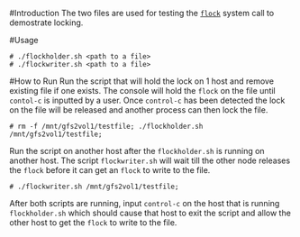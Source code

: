 #Introduction
The two files are used for testing the [`flock`](http://linux.die.net/man/2/flock) system call to demostrate locking.

#Usage
~~~
# ./flockholder.sh <path to a file>
# ./flockwriter.sh <path to a file>
~~~

#How to Run
Run the script that will hold the lock on 1 host and remove existing file if one
exists. The console will hold the `flock` on the file until `contol-c` is
inputted by a user. Once `control-c` has been detected the lock on the file will be
released and another process can then lock the file.
~~~
# rm -f /mnt/gfs2vol1/testfile; ./flockholder.sh /mnt/gfs2vol1/testfile;
~~~

Run the script on another host after the `flockholder.sh` is running on another
host. The script `flockwriter.sh` will wait till the other node releases the
`flock` before it can get an `flock` to write to the file.
~~~
# ./flockwriter.sh /mnt/gfs2vol1/testfile;
~~~

After both scripts are running, input `control-c` on the host that is running
`flockholder.sh` which should cause that host to exit the script and allow the
other host to get the `flock` to write to the file.
